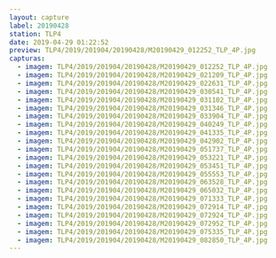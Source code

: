 ```yaml
---
layout: capture
label: 20190428
station: TLP4
date: 2019-04-29 01:22:52
preview: TLP4/2019/201904/20190428/M20190429_012252_TLP_4P.jpg
capturas:
  - imagem: TLP4/2019/201904/20190428/M20190429_012252_TLP_4P.jpg
  - imagem: TLP4/2019/201904/20190428/M20190429_021209_TLP_4P.jpg
  - imagem: TLP4/2019/201904/20190428/M20190429_022631_TLP_4P.jpg
  - imagem: TLP4/2019/201904/20190428/M20190429_030541_TLP_4P.jpg
  - imagem: TLP4/2019/201904/20190428/M20190429_031102_TLP_4P.jpg
  - imagem: TLP4/2019/201904/20190428/M20190429_031346_TLP_4P.jpg
  - imagem: TLP4/2019/201904/20190428/M20190429_033904_TLP_4P.jpg
  - imagem: TLP4/2019/201904/20190428/M20190429_040249_TLP_4P.jpg
  - imagem: TLP4/2019/201904/20190428/M20190429_041335_TLP_4P.jpg
  - imagem: TLP4/2019/201904/20190428/M20190429_042902_TLP_4P.jpg
  - imagem: TLP4/2019/201904/20190428/M20190429_051737_TLP_4P.jpg
  - imagem: TLP4/2019/201904/20190428/M20190429_053221_TLP_4P.jpg
  - imagem: TLP4/2019/201904/20190428/M20190429_053451_TLP_4P.jpg
  - imagem: TLP4/2019/201904/20190428/M20190429_055553_TLP_4P.jpg
  - imagem: TLP4/2019/201904/20190428/M20190429_063528_TLP_4P.jpg
  - imagem: TLP4/2019/201904/20190428/M20190429_065032_TLP_4P.jpg
  - imagem: TLP4/2019/201904/20190428/M20190429_071333_TLP_4P.jpg
  - imagem: TLP4/2019/201904/20190428/M20190429_072914_TLP_4P.jpg
  - imagem: TLP4/2019/201904/20190428/M20190429_072924_TLP_4P.jpg
  - imagem: TLP4/2019/201904/20190428/M20190429_072952_TLP_4P.jpg
  - imagem: TLP4/2019/201904/20190428/M20190429_075335_TLP_4P.jpg
  - imagem: TLP4/2019/201904/20190428/M20190429_082850_TLP_4P.jpg
---
```

